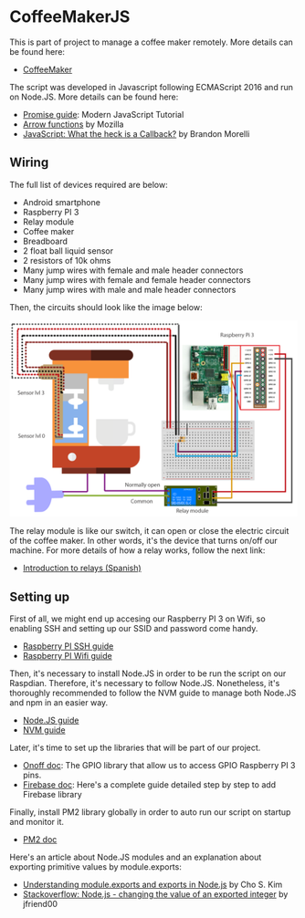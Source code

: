 # CoffeeMakerJS

This is part of project to manage a coffee maker remotely. More details can be found here:

- [CoffeeMaker](https://github.com/ivanph1017/CoffeeMaker)

The script was developed in Javascript following ECMAScript 2016 and run on Node.JS. More details can be found here:

- [Promise guide](https://javascript.info/promise-basics): Modern JavaScript Tutorial
- [Arrow functions](https://developer.mozilla.org/en-US/docs/Web/JavaScript/Reference/Functions/Arrow_functions) by Mozilla
- [JavaScript: What the heck is a Callback?](https://codeburst.io/javascript-what-the-heck-is-a-callback-aba4da2deced) by Brandon Morelli

## Wiring

The full list of devices required are below:

-	Android smartphone
-	Raspberry PI 3
-	Relay module
-	Coffee maker
-	Breadboard
-	2 float ball liquid sensor
-	2 resistors of 10k ohms
-	Many jump wires with female and male header connectors
-	Many jump wires with female and female header connectors
-	Many jump wires with male and male header connectors

Then, the circuits should look like the image below:

![Circuit](https://raw.githubusercontent.com/ivanph1017/AssetsRepo/master/CoffeeMaker/circuit%20with%20raspberry%20pi%203.png)

The relay module is like our switch, it can open or close the electric circuit of the coffee maker. In other words, it's the device that turns on/off our machine. For more details of how a relay works, follow the next link:

-	[Introduction to relays (Spanish)](https://www.inventable.eu/introduccion-a-los-reles/)

## Setting up

First of all, we might end up accesing our Raspberry PI 3 on Wifi, so enabling SSH and setting up our SSID and password come handy.

-	[Raspberry PI SSH guide](https://www.raspberrypi.org/documentation/remote-access/ssh/)
-	[Raspberry PI Wifi guide](https://www.raspberrypi.org/documentation/configuration/wireless/)

Then, it's necessary to install Node.JS in order to be run the script on our Raspdian. Therefore, it's necessary to follow Node.JS. Nonetheless, it's  thoroughly recommended to follow the NVM guide to manage both Node.JS and npm in an easier way.

-	[Node.JS guide](https://docs.npmjs.com/getting-started/installing-node)
-	[NVM guide](https://github.com/creationix/nvm/blob/master/README.md#installation)

Later, it's time to set up the libraries that will be part of our project.

-	[Onoff doc](https://github.com/fivdi/onoff): The GPIO library that allow us to access GPIO Raspberry PI 3 pins.
-	[Firebase doc](https://firebase.google.com/docs/web/setup): Here's a complete guide detailed step by step to add Firebase library

Finally, install PM2 library globally in order to auto run our script on startup and monitor it.

-	[PM2 doc](http://pm2.keymetrics.io/docs/usage/quick-start/)

Here's an article about Node.JS modules and an explanation about exporting primitive values by module.exports:

-	[Understanding module.exports and exports in Node.js](https://www.sitepoint.com/understanding-module-exports-exports-node-js/) by Cho S. Kim
-	[Stackoverflow: Node.js - changing the value of an exported integer](https://stackoverflow.com/questions/32662435/node-js-changing-the-value-of-an-exported-integer) by jfriend00
